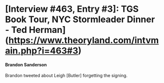 # [Interview #463, Entry #3]: TGS Book Tour, NYC Stormleader Dinner - Ted Herman](https://www.theoryland.com/intvmain.php?i=463#3)

#### Brandon Sanderson

Brandon tweeted about Leigh [Butler] forgetting the signing.

